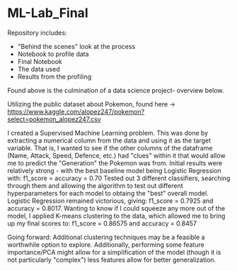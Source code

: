 # ML-Lab_Final

Repository includes:
  - "Behind the scenes" look at the process
  - Notebook to profile data
  - Final Notebook
  - The data used
  - Results from the profiling

Found above is the culmination of a data science project- overview below.

Utilizing the public dataset about Pokemon, found here -> https://www.kaggle.com/alopez247/pokemon?select=pokemon_alopez247.csv

I created a Supervised Machine Learning problem. This was done by extracting a numerical column from the data and using it as the target variable. That is, I wanted to see if the other columns of the dataframe (Name, Attack, Speed, Defence, etc.) had "clues" within it that would allow me to predict the "Generation" the Pokemon was from.
Initial results were relatively strong - with the best baseline model being Logistic Regression with: f1_score = accuracy = 0.70
Tested out 3 different classifiers, searching through them and allowing the algorithm to test out different hyperparameters for each model to obtaing the "best" overall model. Logistic Regression remained victorious, giving: f1_score = 0.7925 and accuracy = 0.8017.
Wanting to know if I could squeeze any more out of the model, I applied K-means clustering to the data, which allowed me to bring up my final scores to: f1_score = 0.86575 and accuracy = 0.8457

Going forward: Additional clustering techniques may be a feasible a worthwhile option to explore. Additionally, performing some feature importance/PCA might allow for a simplification of the model (though it is not particularly "complex") less features allow for better generalization.
